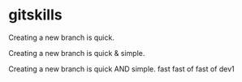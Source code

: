 # gitskills
Creating a new branch is quick.

Creating a new branch is quick & simple.

Creating a new branch is quick AND simple.
fast 
fast of
fast of
dev1